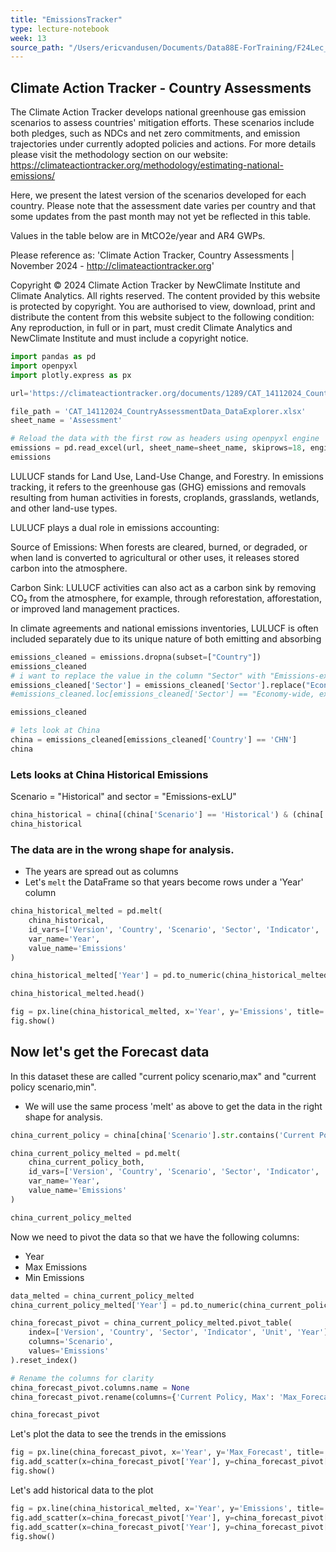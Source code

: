 ```yaml
---
title: "EmissionsTracker"
type: lecture-notebook
week: 13
source_path: "/Users/ericvandusen/Documents/Data88E-ForTraining/F24Lec_NBs/lec13/EmissionsTracker.ipynb"
---
```


## Climate Action Tracker - Country Assessments 


The Climate Action Tracker develops national greenhouse gas emission scenarios to assess countries' mitigation efforts. 
These scenarios include both pledges, such as NDCs and net zero commitments, and emission trajectories under currently adopted policies and actions.
For more details please visit the methodology section on our website: https://climateactiontracker.org/methodology/estimating-national-emissions/

Here, we present the latest version of the scenarios developed for each country. Please note that the assessment date varies per country and that some updates from the past month may not yet be reflected in this table.

Values in the table below are in MtCO2e/year and AR4 GWPs.

Please reference as: 'Climate Action Tracker, Country Assessments | November 2024 - http://climateactiontracker.org'

Copyright © 2024 Climate Action Tracker by NewClimate Institute and Climate Analytics. All rights reserved. The content provided by this website is protected by copyright. 
You are authorised to view, download, print and distribute the content from this website subject to the following condition: Any reproduction, in full or in part, must credit Climate Analytics and NewClimate Institute and must include a copyright notice.

```python
import pandas as pd
import openpyxl
import plotly.express as px
```

```python
url='https://climateactiontracker.org/documents/1289/CAT_14112024_CountryAssessmentData_DataExplorer.xlsx'
```

```python
file_path = 'CAT_14112024_CountryAssessmentData_DataExplorer.xlsx'
sheet_name = 'Assessment'
```

```python
# Reload the data with the first row as headers using openpyxl engine
emissions = pd.read_excel(url, sheet_name=sheet_name, skiprows=18, engine='openpyxl')
emissions
```

LULUCF stands for Land Use, Land-Use Change, and Forestry. In emissions tracking, it refers to the greenhouse gas (GHG) emissions and removals resulting from human activities in forests, croplands, grasslands, wetlands, and other land-use types.

LULUCF plays a dual role in emissions accounting:

Source of Emissions: When forests are cleared, burned, or degraded, or when land is converted to agricultural or other uses, it releases stored carbon into the atmosphere.

Carbon Sink: LULUCF activities can also act as a carbon sink by removing CO₂ from the atmosphere, for example, through reforestation, afforestation, or improved land management practices.

In climate agreements and national emissions inventories, LULUCF is often included separately due to its unique nature of both emitting and absorbing

```python
emissions_cleaned = emissions.dropna(subset=["Country"])
emissions_cleaned
# i want to replace the value in the column "Sector" with "Emissions-exLU" where the value is "Economy-wide, excluding LULUCF"
emissions_cleaned['Sector'] = emissions_cleaned['Sector'].replace("Economy-wide, excluding LULUCF", "Emissions-exLU")
#emissions_cleaned.loc[emissions_cleaned['Sector'] == "Economy-wide, excluding LULUCF", 'Sector'] = "Emissions-exLU"

emissions_cleaned
```

```python
# lets look at China
china = emissions_cleaned[emissions_cleaned['Country'] == 'CHN']
china
```

### Lets looks at China Historical Emissions

Scenario = "Historical" and sector = "Emissions-exLU"

```python
china_historical = china[(china['Scenario'] == 'Historical') & (china['Sector'] == 'Emissions-exLU')]
china_historical
```

###  The data are in the wrong shape for analysis.
- The years are spread out as columns
- Let's  `melt` the DataFrame so that years become rows under a 'Year' column

```python
china_historical_melted = pd.melt(
    china_historical, 
    id_vars=['Version', 'Country', 'Scenario', 'Sector', 'Indicator', 'Unit'],  
    var_name='Year',
    value_name='Emissions'  
)

china_historical_melted['Year'] = pd.to_numeric(china_historical_melted['Year'], errors='coerce')

china_historical_melted.head()
```

```python
fig = px.line(china_historical_melted, x='Year', y='Emissions', title='China Emissions-exLU Historical')
fig.show()
```

##  Now let's get the Forecast data 

In this dataset these are called "current policy scenario,max" and "current policy scenario,min".  
- We will use the same process 'melt' as above to get the data in the right shape for analysis.

```python
china_current_policy = china[china['Scenario'].str.contains('Current Policy')]

china_current_policy_melted = pd.melt(
    china_current_policy_both, 
    id_vars=['Version', 'Country', 'Scenario', 'Sector', 'Indicator', 'Unit'], 
    var_name='Year',  
    value_name='Emissions' 
)

china_current_policy_melted
```

Now we need to pivot the data so that we have the following columns:
- Year
- Max Emissions
- Min Emissions

```python
data_melted = china_current_policy_melted
china_current_policy_melted['Year'] = pd.to_numeric(china_current_policy_melted['Year'], errors='coerce')

china_forecast_pivot = china_current_policy_melted.pivot_table(
    index=['Version', 'Country', 'Sector', 'Indicator', 'Unit', 'Year'],  
    columns='Scenario',  
    values='Emissions'  
).reset_index()  

# Rename the columns for clarity
china_forecast_pivot.columns.name = None  
china_forecast_pivot.rename(columns={'Current Policy, Max': 'Max_Forecast', 'Current Policy, Min': 'Min_Forecast'}, inplace=True)

china_forecast_pivot
```

Let's plot the data to see the trends in the emissions

```python
fig = px.line(china_forecast_pivot, x='Year', y='Max_Forecast', title='China Emissions-exLU Current Policy')
fig.add_scatter(x=china_forecast_pivot['Year'], y=china_forecast_pivot['Min_Forecast'], mode='lines', name='Forecast Min')
fig.show()
```

Let's add historical data to the plot

```python
fig = px.line(china_historical_melted, x='Year', y='Emissions', title='China Emissions-exLU Historical')
fig.add_scatter(x=china_forecast_pivot['Year'], y=china_forecast_pivot['Max_Forecast'], mode='lines', name='Max Emissions')
fig.add_scatter(x=china_forecast_pivot['Year'], y=china_forecast_pivot['Min_Forecast'], mode='lines', name='Min Emissions')
fig.show()
```

```python

```

```python

```

```python

```


